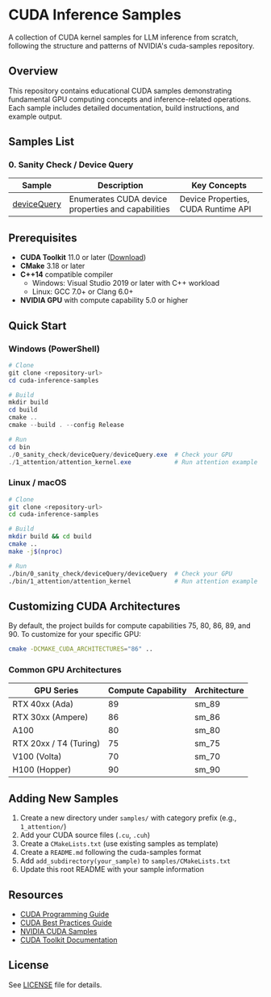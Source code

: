 # CUDA Inference Samples

A collection of CUDA kernel samples for LLM inference from scratch, following the structure and patterns of NVIDIA's cuda-samples repository.

## Overview

This repository contains educational CUDA samples demonstrating fundamental GPU computing concepts and inference-related operations. Each sample includes detailed documentation, build instructions, and example output.

## Samples List

### 0. Sanity Check / Device Query

| Sample | Description | Key Concepts |
|--------|-------------|--------------|
| [deviceQuery](samples/0_sanity_check/deviceQuery/) | Enumerates CUDA device properties and capabilities | Device Properties, CUDA Runtime API |


<!-- ### 1. Attention Mechanisms

| Sample | Description | Key Concepts |
|--------|-------------|--------------|
| [attentionKernel](samples/1_attention/) | Scaled dot-product attention implementation | Attention Mechanism, Neural Networks, Softmax | -->

## Prerequisites

- **CUDA Toolkit** 11.0 or later ([Download](https://developer.nvidia.com/cuda-downloads))
- **CMake** 3.18 or later
- **C++14** compatible compiler
  - Windows: Visual Studio 2019 or later with C++ workload
  - Linux: GCC 7.0+ or Clang 6.0+
- **NVIDIA GPU** with compute capability 5.0 or higher

## Quick Start

### Windows (PowerShell)

```powershell
# Clone
git clone <repository-url>
cd cuda-inference-samples

# Build
mkdir build
cd build
cmake ..
cmake --build . --config Release

# Run
cd bin
./0_sanity_check/deviceQuery/deviceQuery.exe  # Check your GPU
./1_attention/attention_kernel.exe            # Run attention example
```

### Linux / macOS

```bash
# Clone
git clone <repository-url>
cd cuda-inference-samples

# Build
mkdir build && cd build
cmake ..
make -j$(nproc)

# Run 
./bin/0_sanity_check/deviceQuery/deviceQuery  # Check your GPU
./bin/1_attention/attention_kernel            # Run attention example
```


## Customizing CUDA Architectures

By default, the project builds for compute capabilities 75, 80, 86, 89, and 90. To customize for your specific GPU:

```bash
cmake -DCMAKE_CUDA_ARCHITECTURES="86" ..
```

### Common GPU Architectures

| GPU Series | Compute Capability | Architecture |
|------------|-------------------|--------------|
| RTX 40xx (Ada) | 89 | sm_89 |
| RTX 30xx (Ampere) | 86 | sm_86 |
| A100 | 80 | sm_80 |
| RTX 20xx / T4 (Turing) | 75 | sm_75 |
| V100 (Volta) | 70 | sm_70 |
| H100 (Hopper) | 90 | sm_90 |

## Adding New Samples

1. Create a new directory under `samples/` with category prefix (e.g., `1_attention/`)
2. Add your CUDA source files (`.cu`, `.cuh`)
3. Create a `CMakeLists.txt` (use existing samples as template)
4. Create a `README.md` following the cuda-samples format
5. Add `add_subdirectory(your_sample)` to `samples/CMakeLists.txt`
6. Update this root README with your sample information

<!-- 
## Troubleshooting

### CUDA Toolkit not found
```
CMake Error: Could not find CUDAToolkit
```
**Solution**: Ensure CUDA is installed and `nvcc` is in your PATH.

### Wrong compute capability
```
nvcc fatal: Unsupported gpu architecture 'compute_XX'
```
**Solution**: Adjust `CMAKE_CUDA_ARCHITECTURES` to match your GPU. -->

## Resources

- [CUDA Programming Guide](https://docs.nvidia.com/cuda/cuda-c-programming-guide/)
- [CUDA Best Practices Guide](https://docs.nvidia.com/cuda/cuda-c-best-practices-guide/)
- [NVIDIA CUDA Samples](https://github.com/NVIDIA/cuda-samples)
- [CUDA Toolkit Documentation](https://docs.nvidia.com/cuda/)

## License

See [LICENSE](LICENSE) file for details.
